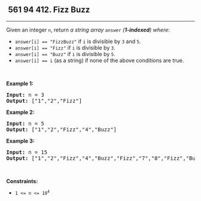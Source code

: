 <h2> 561 94
412. Fizz Buzz</h2><hr><div><p>Given an integer <code>n</code>, return <em>a string array </em><code>answer</code><em> (<strong>1-indexed</strong>) where</em>:</p>

<ul>
	<li><code>answer[i] == "FizzBuzz"</code> if <code>i</code> is divisible by <code>3</code> and <code>5</code>.</li>
	<li><code>answer[i] == "Fizz"</code> if <code>i</code> is divisible by <code>3</code>.</li>
	<li><code>answer[i] == "Buzz"</code> if <code>i</code> is divisible by <code>5</code>.</li>
	<li><code>answer[i] == i</code> (as a string) if none of the above conditions are true.</li>
</ul>

<p>&nbsp;</p>
<p><strong>Example 1:</strong></p>
<pre><strong>Input:</strong> n = 3
<strong>Output:</strong> ["1","2","Fizz"]
</pre><p><strong>Example 2:</strong></p>
<pre><strong>Input:</strong> n = 5
<strong>Output:</strong> ["1","2","Fizz","4","Buzz"]
</pre><p><strong>Example 3:</strong></p>
<pre><strong>Input:</strong> n = 15
<strong>Output:</strong> ["1","2","Fizz","4","Buzz","Fizz","7","8","Fizz","Buzz","11","Fizz","13","14","FizzBuzz"]
</pre>
<p>&nbsp;</p>
<p><strong>Constraints:</strong></p>

<ul>
	<li><code>1 &lt;= n &lt;= 10<sup>4</sup></code></li>
</ul>
</div>